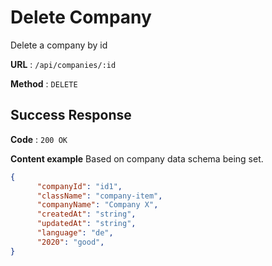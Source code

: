 # Delete Company

Delete a company by id

**URL** : `/api/companies/:id`

**Method** : `DELETE`


## Success Response

**Code** : `200 OK`

**Content example**
Based on company data schema being set.

```json
{
      "companyId": "id1",
      "className": "company-item",
      "companyName": "Company X",
      "createdAt": "string",
      "updatedAt": "string",
      "language": "de",
      "2020": "good",
}
```